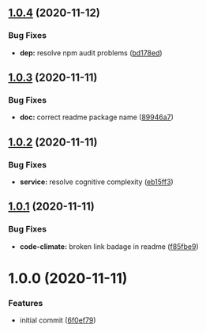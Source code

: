 ## [1.0.4](https://github.com/a97001/nestjs-rdkafka/compare/v1.0.3...v1.0.4) (2020-11-12)


### Bug Fixes

* **dep:** resolve npm audit problems ([bd178ed](https://github.com/a97001/nestjs-rdkafka/commit/bd178edf10ea3e53961501258a9ac1fd6e2080a2))

## [1.0.3](https://github.com/a97001/nestjs-rdkafka/compare/v1.0.2...v1.0.3) (2020-11-11)


### Bug Fixes

* **doc:** correct readme package name ([89946a7](https://github.com/a97001/nestjs-rdkafka/commit/89946a77cc34982217034089a7096f5e296ca360))

## [1.0.2](https://github.com/a97001/nestjs-rdkafka/compare/v1.0.1...v1.0.2) (2020-11-11)


### Bug Fixes

* **service:** resolve cognitive complexity ([eb15ff3](https://github.com/a97001/nestjs-rdkafka/commit/eb15ff334d896a2acade32de0ae5c65ed38ceac7))

## [1.0.1](https://github.com/a97001/nestjs-rdkafka/compare/v1.0.0...v1.0.1) (2020-11-11)


### Bug Fixes

* **code-climate:** broken link badage in readme ([f85fbe9](https://github.com/a97001/nestjs-rdkafka/commit/f85fbe92cbff24e0a64139ef87f05eb763bb6793))

# 1.0.0 (2020-11-11)


### Features

* initial commit ([6f0ef79](https://github.com/a97001/nestjs-rdkafka/commit/6f0ef79939d30dd1105e7bbeedf46922eeffc665))
